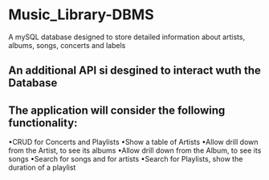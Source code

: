 # Music_Library-DBMS
A  mySQL database designed to store detailed information about artists, albums, songs, concerts and labels

## An additional API si desgined to interact wuth the Database
## The application will consider the following functionality:
•CRUD for Concerts and Playlists
•Show a table of Artists
•Allow drill down from the Artist, to see its albums
•Allow drill down from the Album, to see its songs
•Search for songs and for artists
•Search for Playlists, show the duration of a playlist
